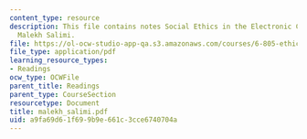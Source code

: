 ```yaml
---
content_type: resource
description: This file contains notes Social Ethics in the Electronic Community by
  Malekh Salimi.
file: https://ol-ocw-studio-app-qa.s3.amazonaws.com/courses/6-805-ethics-and-the-law-on-the-electronic-frontier-fall-2005/a9fa69d61f699b9e661c3cce6740704a_malekh_salimi.pdf
file_type: application/pdf
learning_resource_types:
- Readings
ocw_type: OCWFile
parent_title: Readings
parent_type: CourseSection
resourcetype: Document
title: malekh_salimi.pdf
uid: a9fa69d6-1f69-9b9e-661c-3cce6740704a
---
```

